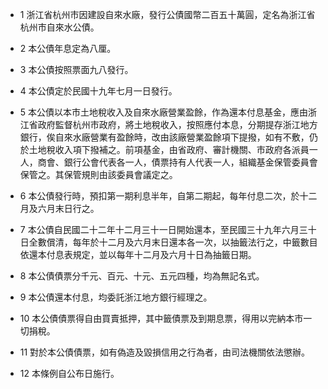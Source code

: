 * 1 浙江省杭州市因建設自來水廠，發行公債國幣二百五十萬圓，定名為浙江省杭州市自來水公債。

* 2 本公債年息定為八厘。

* 3 本公債按照票面九八發行。

* 4 本公債定於民國十九年七月一日發行。

* 5 本公債以本市土地稅收入及自來水廠營業盈餘，作為還本付息基金，應由浙江省政府監督杭州市政府，將土地稅收入，按照應付本息，分期提存浙江地方銀行，俟自來水廠營業有盈餘時，改由該廠營業盈餘項下提撥，如有不敷，仍於土地稅收入項下撥補之。前項基金，由省政府、審計機關、市政府各派員一人，商會、銀行公會代表各一人，債票持有人代表一人，組織基金保管委員會保管之。其保管規則由該委員會議定之。

* 6 本公債發行時，預扣第一期利息半年，自第二期起，每年付息二次，於十二月及六月末日行之。

* 7 本公債自民國二十二年十二月三十一日開始還本，至民國三十九年六月三十日全數償清，每年於十二月及六月末日還本各一次，以抽籤法行之，中籤數目依還本付息表規定，並以每年十二月及六月十日為抽籤日期。

* 8 本公債債票分千元、百元、十元、五元四種，均為無記名式。

* 9 本公債還本付息，均委託浙江地方銀行經理之。

* 10 本公債債票得自由買賣抵押，其中籤債票及到期息票，得用以完納本市一切捐稅。

* 11 對於本公債債票，如有偽造及毀損信用之行為者，由司法機關依法懲辦。

* 12 本條例自公布日施行。

